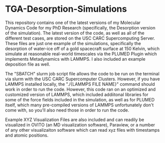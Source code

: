 # TGA-Desorption-Simulations
This repository contains one of the latest versions of my Molecular Dynamics Code for my PhD Research (specifically, the Desorption version of the simulation). The latest version of the code, as well as all of the different test cases, are stored on the USC CARC Supercomputing Server. These files are just one example of the simulations, specifically the desorption of water-ice off of a gold spacecraft surface at 150 Kelvin, which simulate at reasonable real-world timescales via the PLUMED Plugin which implements Metadynamics with LAMMPS. I also included an example deposition file as well. 

The "SBATCH" slurm job script file allows the code to be run on the terminal via slurm with the USC CARC Supercomputer Clusters. However, if you have LAMMPS installed locally, the "./{LAMMPS FILE NAME}" command should work in order to run the code. However, this code ran on an optimized and customized version of LAMMPS, which included addiitonal libraries for some of the force fields included in the simulation, as well as for PLUMED itself, which many pre-compiled versions of LAMMPS unfortunately don't come with, so you'll also need those in order to run the code. 

Example XYZ Visualization Files are also included and can readily be visualized in OVITO (an MD visualization software), Paraview, or a number of any other visualizaiton software which can read xyz files with timestamps and atomic positions. 
